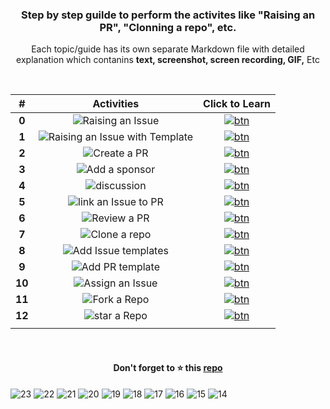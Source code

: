 <div align="center">
<h3>Step by step guilde to perform the activites like "Raising an PR", "Clonning a repo", etc.</h3>
<p>Each topic/guide has its own separate Markdown file with detailed explanation which contanins <b>text, screenshot, screen recording, GIF,</b> Etc</p>
</div>
  
<br>

|#|Activities| Click to Learn |
|:--:|:---:|:--:|
|**0**|![Raising an Issue](https://user-images.githubusercontent.com/51878265/188309274-6f4f6edc-22e3-44c8-8cd8-fe06c5831b55.png)|[![btn](https://user-images.githubusercontent.com/51878265/188311903-d9825c83-db42-45ba-8e1b-d8d9f2c78b09.png)](guide/rasing-issue.md)|
|**1**|![Raising an Issue with Template](https://user-images.githubusercontent.com/51878265/188309271-f8e0a209-dc13-4251-962c-8d27c078fa05.png)|[![btn](https://user-images.githubusercontent.com/51878265/188311903-d9825c83-db42-45ba-8e1b-d8d9f2c78b09.png)](guide/raise-issue-template.md)|
|**2**|![Create a PR](https://user-images.githubusercontent.com/51878265/188309287-db49d33a-57b3-48da-8161-c61644a0d4d5.png)|[![btn](https://user-images.githubusercontent.com/51878265/188311903-d9825c83-db42-45ba-8e1b-d8d9f2c78b09.png)](guide/creating-pr.md)|
|**3**|![Add a sponsor](https://user-images.githubusercontent.com/51878265/188309822-df4ac84f-2056-4a04-80a5-aa0d86f0e696.png)|[![btn](https://user-images.githubusercontent.com/51878265/188311903-d9825c83-db42-45ba-8e1b-d8d9f2c78b09.png)](guide/adding-sponsor.md)|
|**4**|![discussion](https://user-images.githubusercontent.com/51878265/188309284-f9b3e9aa-fb8e-4960-a380-6adc41244b23.png)|[![btn](https://user-images.githubusercontent.com/51878265/188311903-d9825c83-db42-45ba-8e1b-d8d9f2c78b09.png)](guide/starting-discussion.md)|
|**5**|![link an Issue to PR](https://user-images.githubusercontent.com/51878265/188309282-19fe9212-fde7-4aea-bcac-aabc910dc2c6.png)|[![btn](https://user-images.githubusercontent.com/51878265/188311903-d9825c83-db42-45ba-8e1b-d8d9f2c78b09.png)](guide/linking-issue-with-pr.md)|
|**6**|![Review a PR](https://user-images.githubusercontent.com/51878265/188309280-49929746-88cd-4991-83f4-258945ac9f5e.png)|[![btn](https://user-images.githubusercontent.com/51878265/188311903-d9825c83-db42-45ba-8e1b-d8d9f2c78b09.png)](guide/reviewing-pr.md)|
|**7**|![Clone a repo](https://user-images.githubusercontent.com/51878265/188309279-0cb30417-d171-4dad-81b0-4e9b133c3084.png)|[![btn](https://user-images.githubusercontent.com/51878265/188311903-d9825c83-db42-45ba-8e1b-d8d9f2c78b09.png)](guide/cloning-repo.md)|
|**8**|![Add Issue templates](https://user-images.githubusercontent.com/51878265/188309278-28797c1c-30dc-4a14-85f0-ccfd915d7557.png)|[![btn](https://user-images.githubusercontent.com/51878265/188311903-d9825c83-db42-45ba-8e1b-d8d9f2c78b09.png)](guide/adding-issue-template.md)|
|**9**|![Add PR template](https://user-images.githubusercontent.com/51878265/188309276-e1ceddc7-d510-4cdb-8863-696b38210e4f.png)|[![btn](https://user-images.githubusercontent.com/51878265/188311903-d9825c83-db42-45ba-8e1b-d8d9f2c78b09.png)](guide/adding-pr-template.md)|
|**10**|![Assign an Issue](https://user-images.githubusercontent.com/51878265/188309269-3369b50a-f0f9-43be-bec1-1f23c9eb6149.png)|[![btn](https://user-images.githubusercontent.com/51878265/188311903-d9825c83-db42-45ba-8e1b-d8d9f2c78b09.png)](guide/assigning-issue.md)|
|**11**|![Fork a Repo](https://user-images.githubusercontent.com/51878265/188309267-fb2e4161-e910-40cf-b9f6-99068ad75211.png)|[![btn](https://user-images.githubusercontent.com/51878265/188311903-d9825c83-db42-45ba-8e1b-d8d9f2c78b09.png)](guide/fork-repo.md)|
|**12**|![star a Repo](https://user-images.githubusercontent.com/51878265/188309275-bcdb9062-662c-4aaa-809f-366019696019.png)|[![btn](https://user-images.githubusercontent.com/51878265/188311903-d9825c83-db42-45ba-8e1b-d8d9f2c78b09.png)](guide/star-repo.md)|
||||



<br>
<h4 align="center">Don't forget to ⭐ this <a href="https://github.com/Pradumnasaraf/open-source-with-pradumna">repo</a></h4>

![23](https://user-images.githubusercontent.com/51878265/188317785-7edb7a69-36af-481a-b373-c1718f5fd23f.png)
![22](https://user-images.githubusercontent.com/51878265/188317787-0a10a050-e7a6-4519-9dc5-64f360ece3e5.png)
![21](https://user-images.githubusercontent.com/51878265/188317788-609caefe-4f7a-4101-a051-1a12d2723fbb.png)
![20](https://user-images.githubusercontent.com/51878265/188317790-9e1a365a-e51b-4d01-9529-91405d08eacb.png)
![19](https://user-images.githubusercontent.com/51878265/188317793-4fe89294-ee13-4dc5-9cb2-529851c23e1d.png)
![18](https://user-images.githubusercontent.com/51878265/188317795-60a1284b-0590-4a7f-bd6e-f299b688c7c1.png)
![17](https://user-images.githubusercontent.com/51878265/188317799-c7ecba97-8b53-42cd-8db1-9287fb3c7817.png)
![16](https://user-images.githubusercontent.com/51878265/188317800-e91ddbe0-a079-48f0-bc63-1f69113691cf.png)
![15](https://user-images.githubusercontent.com/51878265/188317801-3ec66402-fcf2-4818-95a7-1d489caf65ae.png)
![14](https://user-images.githubusercontent.com/51878265/188317804-4e45d315-e6f5-4338-90c7-70a2e5f09a28.png)
